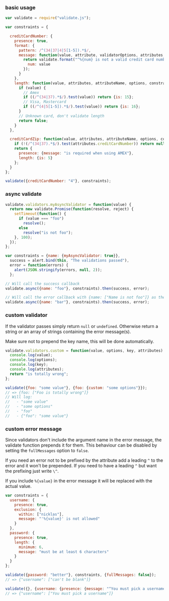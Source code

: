 ### basic usage

```javascript
var validate = require("validate.js");

var constraints = {

  creditCardNumber: {
    presence: true,
    format: {
      pattern: /^(34|37|4|5[1-5]).*$/,
      message: function(value, attribute, validatorOptions, attributes, globalOptions) {
        return validate.format("^%{num} is not a valid credit card number", {
          num: value
        });
      }
    },
    length: function(value, attributes, attributeName, options, constraints) {
      if (value) {
        // Amex
        if ((/^(34|37).*$/).test(value)) return {is: 15};
        // Visa, Mastercard
        if ((/^(4|5[1-5]).*$/).test(value)) return {is: 16};
      }
      // Unknown card, don't validate length
      return false;
    }
  },

  creditCardZip: function(value, attributes, attributeName, options, constraints) {
    if (!(/^(34|37).*$/).test(attributes.creditCardNumber)) return null;
    return {
      presence: {message: "is required when using AMEX"},
      length: {is: 5}
    };
  }
};

validate({creditCardNumber: "4"}, constraints);
```


### async validate

```javascript
validate.validators.myAsyncValidator = function(value) {
  return new validate.Promise(function(resolve, reject) {
    setTimeout(function() {
      if (value === "foo") 
        resolve();
      else 
        resolve("is not foo");
    }, 100);
  });
};

var constraints = {name: {myAsyncValidator: true}},
  success = alert.bind(this, "The validations passed"),
  error = function(errors) {
    alert(JSON.stringify(errors, null, 2));
  };

// Will call the success callback
validate.async({name: "foo"}, constraints).then(success, error);

// Will call the error callback with {name: ["Name is not foo"]} as the first argument
validate.async({name: "bar"}, constraints).then(success, error);
```


### custom validator

If the validator passes simply return `null` or `undefined`. Otherwise return a string or an array of strings containing the error message(s).

Make sure not to prepend the key name, this will be done automatically.

```javascript
validate.validators.custom = function(value, options, key, attributes) {
  console.log(value);
  console.log(options);
  console.log(key);
  console.log(attributes);
  return "is totally wrong";
};

validate({foo: "some value"}, {foo: {custom: "some options"}});
// => {foo: ["Foo is totally wrong"]}
// Will log:
//   - "some value"
//   - "some options"
//   - "foo"
//   - {"foo": "some value"}
```


### custom error message

Since validators don't include the argument name in the error message, the validate function prepends it for them. This behaviour can be disabled by setting the `fullMessages` option to `false`.

If you need an error not to be prefixed by the attribute add a leading `^` to the error and it won't be prepended. If you need to have a leading `^` but want the prefixing just write `\^`.

If you include `%{value}` in the error message it will be replaced with the actual value.

```javascript
var constraints = {
  username: {
    presence: true,
    exclusion: {
      within: ["nicklas"],
      message: "'%{value}' is not allowed"
    }
  },
  password: {
    presence: true,
    length: {
      minimum: 6,
      message: "must be at least 6 characters"
    }
  }
};

validate({password: "better"}, constraints, {fullMessages: false});
// => {"username": ["can't be blank"]}

validate({}, {username: {presence: {message: "^You must pick a username"}}});
// => {"username": ["You must pick a username"]}
```

